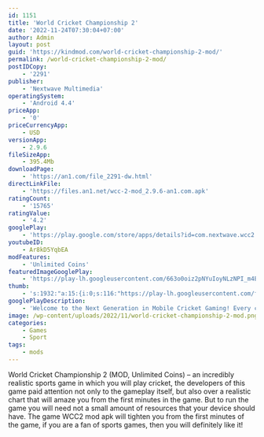 ```yaml
---
id: 1151
title: 'World Cricket Championship 2'
date: '2022-11-24T07:30:04+07:00'
author: Admin
layout: post
guid: 'https://kindmod.com/world-cricket-championship-2-mod/'
permalink: /world-cricket-championship-2-mod/
postIDCopy:
    - '2291'
publisher:
    - 'Nextwave Multimedia'
operatingSystem:
    - 'Android 4.4'
priceApp:
    - '0'
priceCurrencyApp:
    - USD
versionApp:
    - 2.9.6
fileSizeApp:
    - 395.4Mb
downloadPage:
    - 'https://an1.com/file_2291-dw.html'
directLinkFile:
    - 'https://files.an1.net/wcc-2-mod_2.9.6-an1.com.apk'
ratingCount:
    - '15765'
ratingValue:
    - '4.2'
googlePlay:
    - 'https://play.google.com/store/apps/details?id=com.nextwave.wcc2'
youtubeID:
    - Ar8kD5YqbEA
modFeatures:
    - 'Unlimited Coins'
featuredImageGooglePlay:
    - 'https://play-lh.googleusercontent.com/663o0oiz2pNYuIoyNLzNPI_m4EK9Wtrshol5o4OsE8N2tr4GMwecfItTPPo6r39hBQ'
thumb:
    - 's:1932:"a:15:{i:0;s:116:"https://play-lh.googleusercontent.com/fSTuYIy8C-CiARD1uh6Mo5r_IzDCJNiKRIR1QX8Zh3wsiG-zJqoqE8amrQofbNarOOuY=w526-h296";i:1;s:115:"https://play-lh.googleusercontent.com/WxbFVyfgnPeLBGv_D9Sa0Czuyk4sKDcSQj6PbvFdKn1E7epwynRXumVqhDfxL5mgnSs=w526-h296";i:2;s:115:"https://play-lh.googleusercontent.com/0P3eSKcf_gooy_6_SdFtqI0UX4Todd9pw0_hG-X9bRLa9Ew89vHJhgx1Wto4r_73bxA=w526-h296";i:3;s:115:"https://play-lh.googleusercontent.com/CMe_t5GrtNR3F--zH9gfSS3xz3GamWp-qDAlc1BXGcbnPEC5xfQglpMoJnzHTH0jg2c=w526-h296";i:4;s:114:"https://play-lh.googleusercontent.com/MPpEizhYGHdt0E42y1HCHoaNJD3rPSUc8ZIXPl-GYRnSCV_MDzmJNLBrZyqut8i_UA=w526-h296";i:5;s:115:"https://play-lh.googleusercontent.com/80mf4M6Kb2bRaVSXwPWwviD6ZxInG9HT103INBgEx6SuL-Y4cJAsQJOZxHO9VD1j8kE=w526-h296";i:6;s:115:"https://play-lh.googleusercontent.com/EtKOVV-dK1ldQwUK1ClmxZau48d8lVU68CHhGZ9QJRxPaGbdBl-k23Nlc2mJet1E9m4=w526-h296";i:7;s:114:"https://play-lh.googleusercontent.com/ZXd97XZ4kPeGsPzYdYUTaxrkCBj9LYNHNt-U1vlpeiQ3Zvu6kH98PtHPNnMn8Aj-2g=w526-h296";i:8;s:116:"https://play-lh.googleusercontent.com/l7J1jBqyGIyOj3SmANqdFzmGzQ_l4f45YEmVGTa_SAGY_bJRUJ1f1L8q5NEDfySgYYRP=w526-h296";i:9;s:115:"https://play-lh.googleusercontent.com/OPraZoX3UbA3frLjs0e6ONuB9do2JY29ehT_w3-AsrKxc9MANwimTU2qKooSl6QVMZY=w526-h296";i:10;s:115:"https://play-lh.googleusercontent.com/qSt3J-XkjChq6qq7mZjGmIDy2y7vrm5TjZdQImE4xUhbsetw92nqJS7yerTPTUiciQ8=w526-h296";i:11;s:115:"https://play-lh.googleusercontent.com/3zn9Q4A-YIDlLfr2-YE-8f1vCLYkcOClkeDtxelBaPJJk_zfewECbdkpRf1MlBeMjJ4=w526-h296";i:12;s:115:"https://play-lh.googleusercontent.com/Q1lTBTpvatjQDgtgkA-o0OpJZapCP42_8_B5sJmwjPFK1zUPqfIrUbwsSixBbyANuHI=w526-h296";i:13;s:115:"https://play-lh.googleusercontent.com/PkYBvD7EPUeP1aCEG9hF7r4IgRNfMiWqrv5Wotc_eaeIVQ6s9qghEWn9yixteRwRFZ0=w526-h296";i:14;s:115:"https://play-lh.googleusercontent.com/xWZ34khH9Qk7vdu63wuG2Dkgv3xHi6KvuyxE5ABM1LArtgucI7p5tbmuuM6HW4p4xkQ=w526-h296";}";'
googlePlayDescription:
    - 'Welcome to the Next Generation in Mobile Cricket Gaming! Every cricket lover can now have the most advanced 3D mobile cricket game in the palm of their hands! You can play the maximum number of cricket shots including the famous Dil-scoop, the Helicopter shot and the Uper-Cut! This is a game built for you the cricket fan! You have loads to look forward to! You can customize your players and cheer your team with customized banners! You can also look forward to scintillating animations, more cricketing venues, new controls, and new camera angles! ‘World Cricket Championship 2’ has features that make it the most dynamic and versatile game in the world of mobile cricket. Be prepared for insane fun!!. · Online and Offline 1v1 Multiplayer via Online Rivals and Local Rivals. · Ashes to Ashes Test Tournament'
image: /wp-content/uploads/2022/11/world-cricket-championship-2-mod.png
categories:
    - Games
    - Sport
tags:
    - mods
---
```


World Cricket Championship 2 (MOD, Unlimited Coins) – an incredibly realistic sports game in which you will play cricket, the developers of this game paid attention not only to the gameplay itself, but also over a realistic chart that will amaze you from the first minutes in the game. But to run the game you will need not a small amount of resources that your device should have. The game WCC2 mod apk will tighten you from the first minutes of the game, if you are a fan of sports games, then you will definitely like it!